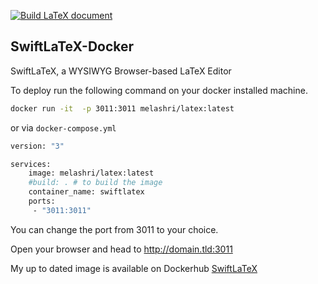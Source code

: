 [![Build LaTeX document](https://github.com/MohamedElashri/ME-Resume/actions/workflows/compile_action.yml/badge.svg)](https://github.com/MohamedElashri/ME-Resume/actions/workflows/compile_action.yml)

## SwiftLaTeX-Docker



SwiftLaTeX, a WYSIWYG Browser-based LaTeX Editor


To deploy run the following command on your docker installed machine. 

``` bash
docker run -it  -p 3011:3011 melashri/latex:latest
``` 

or via `docker-compose.yml` 

``` bash
version: "3"

services:
    image: melashri/latex:latest
    #build: . # to build the image
    container_name: swiftlatex
    ports:
     - "3011:3011"
```

You can change the port from 3011 to your choice. 

Open your browser and head to http://domain.tld:3011 

My up to dated image is available on Dockerhub [SwiftLaTeX](https://hub.docker.com/r/melashri/latex)

